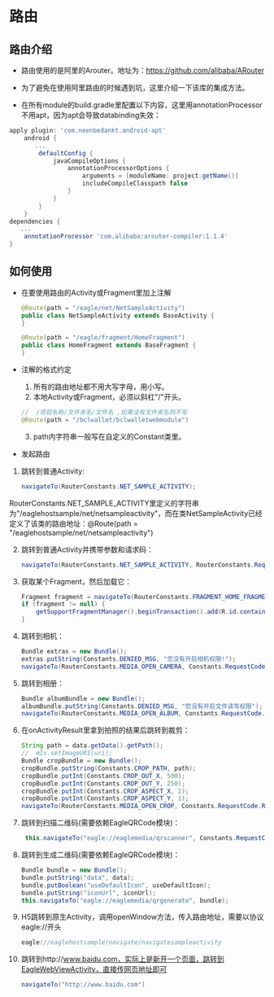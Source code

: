# 路由

## 路由介绍
- 路由使用的是阿里的Arouter。地址为：https://github.com/alibaba/ARouter
- 为了避免在使用阿里路由的时候遇到坑，这里介绍一下该库的集成方法。

- 在所有module的build.gradle里配置以下内容，这里用annotationProcessor不用apt，因为apt会导致databinding失效：

```groovy
apply plugin: 'com.neenbedankt.android-apt'
    android {
       ...
        defaultConfig {
            javaCompileOptions {
                annotationProcessorOptions {
                    arguments = [moduleName: project.getName()]
                    includeCompileClasspath false
                }
            }
        }
    }
dependencies {
   ...
    annotationProcessor 'com.alibaba:arouter-compiler:1.1.4'
}
```

## 如何使用

- 在要使用路由的Activity或Fragment里加上注解

	```java
	@Route(path = "/eagle/net/NetSampleActivity")
	public class NetSampleActivity extends BaseActivity {
	}
	
	@Route(path = "/eagle/fragment/HomeFragment")
	public class HomeFragment extends BaseFragment {
	}
	```

- 注解的格式约定
	1. 所有的路由地址都不用大写字母，用小写。
	2. 本地Activity或Fragment，必须以斜杠"/"开头。

	```java
	//	/项目名称/文件夹名/文件名 ,如果没有文件夹名则不写
	@Route(path = "/bclwallet/bclwalletwebmodule")
	```

	3. path内字符串一般写在自定义的Constant类里。

- 发起路由

1. 跳转到普通Activity:

	```java
	navigateTo(RouterConstants.NET_SAMPLE_ACTIVITY);
	```
	
RouterConstants.NET_SAMPLE_ACTIVITY里定义的字符串为"/eaglehostsample/net/netsampleactivity"，而在类NetSampleActivity已经定义了该类的路由地址：@Route(path = "/eaglehostsample/net/netsampleactivity")

2. 跳转到普通Activity并携带参数和请求码：

	```java
	navigateTo(RouterConstants.NET_SAMPLE_ACTIVITY, RouterConstants.RequestCode.NET_SAMPLE, bundle);
	```

3. 获取某个Fragment，然后加载它：

	```java
	Fragment fragment = navigateTo(RouterConstants.FRAGMENT_HOME_FRAGMENT);
	if (fragment != null) {
	    getSupportFragmentManager().beginTransaction().add(R.id.container, fragment).commitAllowingStateLoss();
	}
	```
            
4. 跳转到相机：
	
	```java
	Bundle extras = new Bundle();
	extras.putString(Constants.DENIED_MSG, "您没有开启相机权限!");
	navigateTo(RouterConstants.MEDIA_OPEN_CAMERA, Constants.RequestCode.REQ_CAMERA, extras);
	```
      
5. 跳转到相册：
	
	```java
	Bundle albumBundle = new Bundle();
	albumBundle.putString(Constants.DENIED_MSG, "您没有开启文件读写权限");
	navigateTo(RouterConstants.MEDIA_OPEN_ALBUM, Constants.RequestCode.REQ_ALBUM, albumBundle);
	```

6. 在onActivityResult里拿到拍照的结果后跳转到裁剪：

	```java
	String path = data.getData().getPath();
	//  mIv.setImageURI(uri);
	Bundle cropBundle = new Bundle();
	cropBundle.putString(Constants.CROP_PATH, path);
	cropBundle.putInt(Constants.CROP_OUT_X, 500);
	cropBundle.putInt(Constants.CROP_OUT_Y, 250);
	cropBundle.putInt(Constants.CROP_ASPECT_X, 2);
	cropBundle.putInt(Constants.CROP_ASPECT_Y, 1);
	navigateTo(RouterConstants.MEDIA_OPEN_CROP, Constants.RequestCode.REQ_CROP, cropBundle);
	```

7. 跳转到扫描二维码(需要依赖EagleQRCode模块)：
	
	```java
	 this.navigateTo("eagle://eaglemedia/qrscanner", Constants.RequestCode.REQ_QRCODE);
	
	```

8. 跳转到生成二维码(需要依赖EagleQRCode模块)：

	```java
	Bundle bundle = new Bundle();
	bundle.putString("data", data);
	bundle.putBoolean("useDefaultIcon", useDefaultIcon);
	bundle.putString("iconUrl", iconUrl);
	this.navigateTo("eagle://eaglemedia/qrgenerate", bundle);
	```

9. H5跳转到原生Activity，调用openWindow方法，传入路由地址，需要以协议eagle://开头

	```java
	eagle://eaglehostsample/navigate/navigatesampleactivity
	```

10. 跳转到http://www.baidu.com，实际上是新开一个页面，跳转到EagleWebViewActivity，直接传网页地址即可

	```java
	navigateTo("http://www.baidu.com")
	```